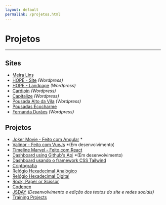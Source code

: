 ```yaml
---
layout: default
permalink: /projetos.html
---
```


# Projetos

<hr>

## Sites

- [<i class="icon icon-link"></i> Meira Lins](http://www.meiralinsvw.com.br/)
- [<i class="icon icon-link"></i> HOPE - Site](https://www.hope.com.br) _(Wordpress)_
- [<i class="icon icon-link"></i> HOPE - Landpage](https://www.hope.com.br/cursotransplanteendotelial/) _(Wordpress)_
- [<i class="icon icon-link"></i> Cardioin](https://www.cardioin.com.br/) _(Wordpress)_
- [<i class="icon icon-link"></i> Capitalize](http://www.capitalizeconsultores.com.br/) _(Wordpress)_
- [<i class="icon icon-link"></i> Pousada Alto da Vila](http://pousadaaltodavila.com.br/) _(Wordpress)_
- [<i class="icon icon-link"></i> Pousadas Ecocharme](http://pousadasecocharme.com.br/)
- [<i class="icon icon-link"></i> Fernanda Durães](http://www.fernandaduraes.com.br/) _(Wordpress)_

## Projetos

- [<i class="icon icon-link"></i> Joker Movie - Feito com Angular](https://joker-movie.herokuapp.com/home) \*
- [<i class="icon icon-link"></i> Valinor - Feito com VueJs](https://valinor-vuejs.herokuapp.com/index.html#/) \*(Em desenvolvimento)
- [<i class="icon icon-link"></i> Timeline Marvel - Feito com React](https://timeline-marvel-react.herokuapp.com/)
- [<i class="icon icon-link"></i> Dashboard using Github's Api](http://dashboard-github-api.herokuapp.com/dashboard-vue/dashboard.html) \*(Em desenvolvimento)
- [<i class="icon icon-link"></i> Dashboard usando o framework CSS Tailwind](/tailwind-dashboard/index.html)
- [<i class="icon icon-link"></i> Criptografia](https://projects-2019.herokuapp.com/velocicriptor/criptor.html)
- [<i class="icon icon-link"></i> Relógio Hexadecimal Analógico](https://projects-2019.herokuapp.com/relogio_hex/relogio_analogico.html)
- [<i class="icon icon-link"></i> Relógio Hexadecimal Digital](https://projects-2019.herokuapp.com/relogio_hex/relogio_digital.html)
- [<i class="icon icon-link"></i> Rock, Paper or Scissor](https://projects-2019.herokuapp.com/rock_paper_scissor/rock_paper_scissor.html)
- [<i class="icon icon-link"></i> Codepen](https://codepen.io/jonathanslima/)
- [<i class="icon icon-link"></i> JSDAY](http://rec.jsday.com.br/) _(Desenvolvimento e edição dos textos do site e redes sociais)_
- [<i class="icon icon-link"></i> Training Projects](https://github.com/training-projects)
